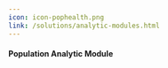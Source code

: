 ```yaml
---
icon: icon-pophealth.png
link: /solutions/analytic-modules.html
---
```


#### Population Analytic Module
